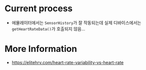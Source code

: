 # Current process

* 에뮬레이터에서는 `SensorHistory`가 잘 작동되는데 실제 디바이스에서는 `getHeartRateData()`가 호출되지 않음...

# More Information

* <https://elitehrv.com/heart-rate-variability-vs-heart-rate>
